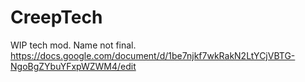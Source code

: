 # CreepTech
WIP tech mod. Name not final.
https://docs.google.com/document/d/1be7njkf7wkRakN2LtYCjVBTG-NgoBgZYbuYFxpWZWM4/edit